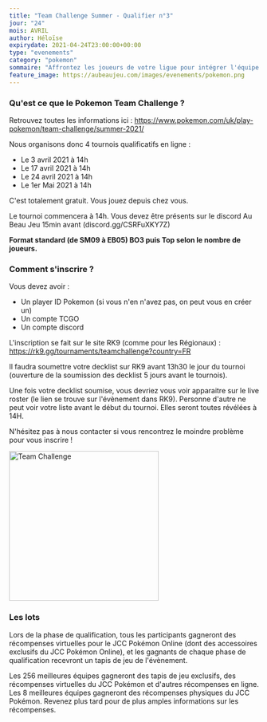```yaml
---
title: "Team Challenge Summer - Qualifier n°3"
jour: "24"
mois: AVRIL
author: Héloïse
expirydate: 2021-04-24T23:00:00+00:00
type: "evenements"
category: "pokemon"
sommaire: "Affrontez les joueurs de votre ligue pour intégrer l'équipe qui défendra celle-ci lors du Team Challenge !"
feature_image: https://aubeaujeu.com/images/evenements/pokemon.png
---
```

### Qu'est ce que le Pokemon Team Challenge ?

Retrouvez toutes les informations ici : https://www.pokemon.com/uk/play-pokemon/team-challenge/summer-2021/

Nous organisons donc 4 tournois qualificatifs en ligne :
- Le 3 avril 2021 à 14h
- Le 17 avril 2021 à 14h
- Le 24 avril 2021 à 14h
- Le 1er Mai 2021 à 14h

C'est totalement gratuit. Vous jouez depuis chez vous.

Le tournoi commencera à 14h. Vous devez être présents sur le discord Au Beau Jeu 15min avant (discord.gg/CSRFuXKY7Z)

**Format standard (de SM09 à EB05)
BO3 puis Top selon le nombre de joueurs.**

### Comment s'inscrire ?

Vous devez avoir :
- Un player ID Pokemon (si vous n'en n'avez pas, on peut vous en créer un)
- Un compte TCGO
- Un compte discord

L'inscription se fait sur le site RK9 (comme pour les Régionaux) : https://rk9.gg/tournaments/teamchallenge?country=FR

Il faudra soumettre votre decklist sur RK9 avant 13h30 le jour du tournoi (ouverture de la soumission des decklist 5 jours avant le tournois).

Une fois votre decklist soumise, vous devriez vous voir apparaitre sur le live roster (le lien se trouve sur l'évènement dans RK9). Personne d'autre ne peut voir votre liste avant le début du tournoi. Elles seront toutes révélées à 14H.

N'hésitez pas à nous contacter si vous rencontrez le moindre problème pour vous inscrire !

<img src="https://storage.googleapis.com/abj_siteweb/pokemon/team_challenge.png" alt="Team Challenge" width="300"/>

### Les lots

Lors de la phase de qualification, tous les participants gagneront des récompenses virtuelles pour le JCC Pokémon Online (dont des accessoires exclusifs du JCC Pokémon Online), et les gagnants de chaque phase de qualification recevront un tapis de jeu de l'évènement.

Les 256 meilleures équipes gagneront des tapis de jeu exclusifs, des récompenses virtuelles du JCC Pokémon et d'autres récompenses en ligne. Les 8 meilleures équipes gagneront des récompenses physiques du JCC Pokémon. Revenez plus tard pour de plus amples informations sur les récompenses.
